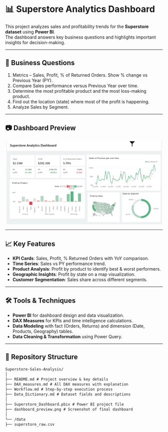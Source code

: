 # 📊 Superstore Analytics Dashboard

This project analyzes sales and profitability trends for the **Superstore dataset** using **Power BI**.  
The dashboard answers key business questions and highlights important insights for decision-making.

---

## 📌 Business Questions

1. Metrics – Sales, Profit, % of Returned Orders. Show % change vs Previous Year (PY).  
2. Compare Sales performance versus Previous Year over time.  
3. Determine the most profitable product and the most loss-making product.  
4. Find out the location (state) where most of the profit is happening.  
5. Analyze Sales by Segment.  

---

## 📷 Dashboard Preview

![Superstore Dashboard](dashboard_preview.png)

---

## 📈 Key Features

- **KPI Cards**: Sales, Profit, % Returned Orders with YoY comparison.  
- **Time Series**: Sales vs PY performance trend.  
- **Product Analysis**: Profit by product to identify best & worst performers.  
- **Geographic Insights**: Profit by state on a map visualization.  
- **Customer Segmentation**: Sales share across different segments.  

---

## 🛠 Tools & Techniques

- **Power BI** for dashboard design and data visualization.  
- **DAX Measures** for KPIs and time intelligence calculations.  
- **Data Modeling** with fact (Orders, Returns) and dimension (Date, Products, Geography) tables.  
- **Data Cleaning & Transformation** using Power Query.  

---

## 📂 Repository Structure
```
Superstore-Sales-Analysis/
│
├── README.md # Project overview & key details
├── DAX_measures.md # All DAX measures with explanation
├── Workflow.md # Step-by-step execution process
├── Data_Dictionary.md # Dataset fields and descriptions
│
├── Superstore_Dashboard.pbix # Power BI project file
├── dashboard_preview.png # Screenshot of final dashboard
│
└── /data 
├── superstore_raw.csv

